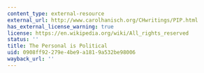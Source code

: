 ```yaml
---
content_type: external-resource
external_url: http://www.carolhanisch.org/CHwritings/PIP.html
has_external_license_warning: true
license: https://en.wikipedia.org/wiki/All_rights_reserved
status: ''
title: The Personal is Political
uid: 0908ff92-279e-4be9-a181-9a532be98006
wayback_url: ''
---
```

